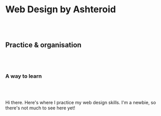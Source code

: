 <html>
  <head>
    <title> Web Design by Ashteroid</title>
  </head>
  <body>
    <h1>Web Design by Ashteroid</h1><br><br>
    <h2>Practice &amp; organisation</h2></br></br>
    <h3>A way to learn</h3><br><br>
    <p>Hi there. Here's where I practice my web design skills. I'm a newbie, so there's not much to see here yet!</p>
  </body>
</html>
